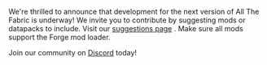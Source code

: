 We're thrilled to announce that development for the next version of All The Fabric is underway! We invite you to contribute by suggesting mods or datapacks to include. Visit our [suggestions page](https://forums.ampznetwork.com/suggestions/category/3-all-the-fabric/) . Make sure all mods support the Forge mod loader.

Join our community on [Discord](https://discord.ampznetwork.com) today!
